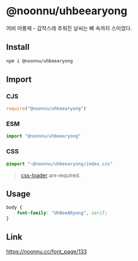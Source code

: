 # @noonnu/uhbeearyong
어비 아롱체 - 갑작스레 추워진 날씨는 뼈 속까지 스미었다.

## Install
```sh
npm i @noonnu/uhbeearyong
```
## Import
### CJS
```js
require("@noonnu/uhbeearyong")
```
### ESM
```js
import "@noonnu/uhbeearyong"
```
### CSS 
```css
@import "~@noonnu/uhbeearyong/index.css"
```
> [css-loader](https://github.com/webpack-contrib/css-loader) are required.

## Usage
```css
body {
    font-family: "UhBeeARyong", serif;
}
```

## Link
https://noonnu.cc/font_page/133